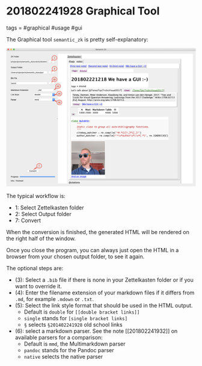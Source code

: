 # 201802241928 Graphical Tool
tags = #graphical #usage #gui

The Graphical tool `semantic_zk` is pretty self-explanatory:

![](img/gui-annotated.png)

The typical workflow is:

* 1: Select Zettelkasten folder
* 2: Select Output folder
* 7: Convert

When the conversion is finished, the generated HTML will be rendered on the right half of the window.

Once you close the program, you can always just open the HTML in a browser from your chosen output folder, to see it again.

The optional steps are:

* (3): Select a `.bib` file if there is none in your Zettelkasten folder or if you want to override it.
* (4): Enter the filename extension of your markdown files if it differs from `.md`, for example `.mdown` or `.txt`.
* (5): Select the link style format that should be used in the HTML output.
    * Default is `double` for `[[double bracket links]]`
    * `single` stands for `[single bracket links]`
    * `§` selects `§201402241928` old school links
* (6): select a markdown parser. See the note [[201802241932]] on available parsers for a comparison:
    * Default is `mmd`, the Multimarkdown parser
    * `pandoc` stands for the Pandoc parser
    * `native` selects the native parser


